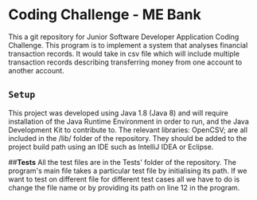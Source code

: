 # **Coding Challenge - ME Bank**

This a git repository for Junior Software Developer Application Coding Challenge. This program is to implement a system that analyses financial transaction records. It would take in csv file which will include multiple transaction records describing transferring money from one account to another account.
## `Setup`
This project was developed using Java 1.8 (Java 8) and will require installation of the Java Runtime Environment in order to run, and the Java Development Kit to contribute to. The relevant libraries: OpenCSV; are all included in the /lib/ folder of the repository. They should be added to the project build path using an IDE such as IntelliJ IDEA or Eclipse.

##**Tests**
All the test files are in the Tests' folder of the repository. The program's main file takes a particular test file by initialising its path. If we want to test on different file for different test cases all we have to do is change the file name or by providing its path on line 12 in the program.